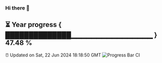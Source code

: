 ### Hi there 👋
⏳ Year progress { ██████████████▁▁▁▁▁▁▁▁▁▁▁▁▁▁▁▁ } 47.48 %
---
⏰ Updated on Sat, 22 Jun 2024 18:18:50 GMT
![Progress Bar CI](https://github.com/liununu/liununu/workflows/Progress%20Bar%20CI/badge.svg)
